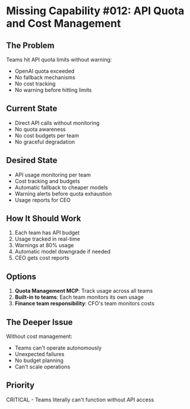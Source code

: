 # Missing Capability #012: API Quota and Cost Management

## The Problem
Teams hit API quota limits without warning:
- OpenAI quota exceeded
- No fallback mechanisms
- No cost tracking
- No warning before hitting limits

## Current State
- Direct API calls without monitoring
- No quota awareness
- No cost budgets per team
- No graceful degradation

## Desired State
- API usage monitoring per team
- Cost tracking and budgets
- Automatic fallback to cheaper models
- Warning alerts before quota exhaustion
- Usage reports for CEO

## How It Should Work
1. Each team has API budget
2. Usage tracked in real-time
3. Warnings at 80% usage
4. Automatic model downgrade if needed
5. CEO gets cost reports

## Options
1. **Quota Management MCP**: Track usage across all teams
2. **Built-in to teams**: Each team monitors its own usage
3. **Finance team responsibility**: CFO's team monitors costs

## The Deeper Issue
Without cost management:
- Teams can't operate autonomously
- Unexpected failures
- No budget planning
- Can't scale operations

## Priority
CRITICAL - Teams literally can't function without API access
